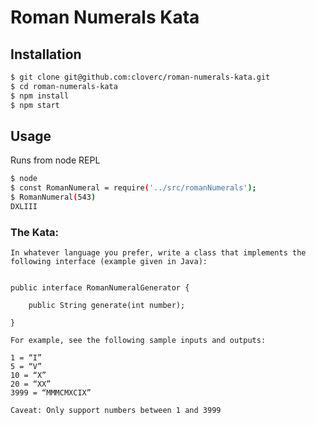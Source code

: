 # Roman Numerals Kata

## Installation

```sh
$ git clone git@github.com:cloverc/roman-numerals-kata.git
$ cd roman-numerals-kata
$ npm install
$ npm start
```

## Usage

Runs from node REPL

```sh
$ node
$ const RomanNumeral = require('../src/romanNumerals');
$ RomanNumeral(543)
DXLIII
```

### The Kata:

```
In whatever language you prefer, write a class that implements the
following interface (example given in Java):


public interface RomanNumeralGenerator {

    public String generate(int number);

}

For example, see the following sample inputs and outputs:

1 = “I”
5 = “V”
10 = “X”
20 = “XX”
3999 = “MMMCMXCIX”

Caveat: Only support numbers between 1 and 3999
```